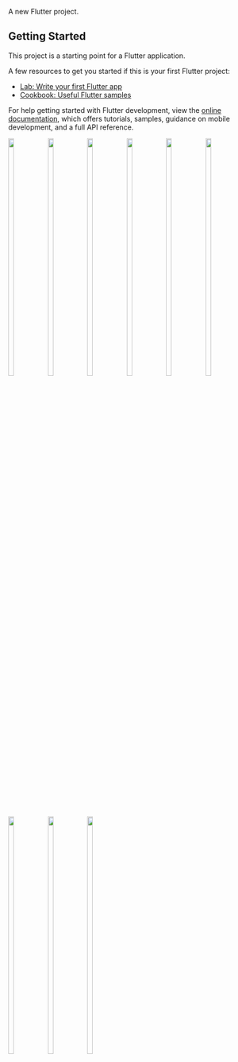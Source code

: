A new Flutter project.

## Getting Started

This project is a starting point for a Flutter application.

A few resources to get you started if this is your first Flutter project:

- [Lab: Write your first Flutter app](https://docs.flutter.dev/get-started/codelab)
- [Cookbook: Useful Flutter samples](https://docs.flutter.dev/cookbook)

For help getting started with Flutter development, view the
[online documentation](https://docs.flutter.dev/), which offers tutorials,
samples, guidance on mobile development, and a full API reference.


<p>
<img src="https://github.com/raiyaniansh/shopping_user/assets/114207841/9099a201-20f7-47f8-b818-bde78b7932e2" width=15% height=35%>
<img src="https://github.com/raiyaniansh/shopping_user/assets/114207841/2dd12b78-60db-4b2a-baa1-96a38c3814fc" width=15% height=35%>
<img src="https://github.com/raiyaniansh/shopping_user/assets/114207841/69c7ec5d-514a-482e-be30-a480ee8a57dd" width=15% height=35%>
<img src="https://github.com/raiyaniansh/shopping_user/assets/114207841/98aad2a8-d2f5-42d4-bd30-91da5aec47df" width=15% height=35%>
<img src="https://github.com/raiyaniansh/shopping_user/assets/114207841/444dd1af-4844-4513-b9d2-27fbd56fbccf" width=15% height=35%>
<img src="https://github.com/raiyaniansh/shopping_user/assets/114207841/258b8016-e27f-4068-821d-1415afb389bc" width=15% height=35%>
<img src="https://github.com/raiyaniansh/shopping_user/assets/114207841/7796c7ee-4649-4518-83cc-7b1e0f42719c" width=15% height=35%>
<img src="https://github.com/raiyaniansh/shopping_user/assets/114207841/d38f4053-b0e3-4599-aeab-e73727a7e8dc" width=15% height=35%>
<img src="https://github.com/raiyaniansh/shopping_user/assets/114207841/413dd9d5-348f-4a62-bb5b-11cf217670c6" width=15% height=35%>
</p>
